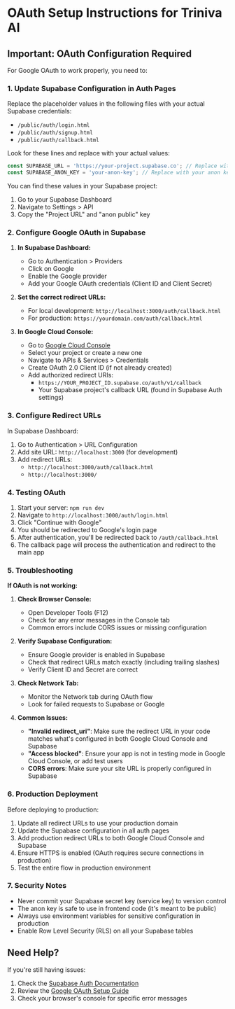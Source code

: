 # OAuth Setup Instructions for Triniva AI

## Important: OAuth Configuration Required

For Google OAuth to work properly, you need to:

### 1. Update Supabase Configuration in Auth Pages

Replace the placeholder values in the following files with your actual Supabase credentials:
- `/public/auth/login.html`
- `/public/auth/signup.html`
- `/public/auth/callback.html`

Look for these lines and replace with your actual values:
```javascript
const SUPABASE_URL = 'https://your-project.supabase.co'; // Replace with your Supabase URL
const SUPABASE_ANON_KEY = 'your-anon-key'; // Replace with your anon key
```

You can find these values in your Supabase project:
1. Go to your Supabase Dashboard
2. Navigate to Settings > API
3. Copy the "Project URL" and "anon public" key

### 2. Configure Google OAuth in Supabase

1. **In Supabase Dashboard:**
   - Go to Authentication > Providers
   - Click on Google
   - Enable the Google provider
   - Add your Google OAuth credentials (Client ID and Client Secret)

2. **Set the correct redirect URLs:**
   - For local development: `http://localhost:3000/auth/callback.html`
   - For production: `https://yourdomain.com/auth/callback.html`

3. **In Google Cloud Console:**
   - Go to [Google Cloud Console](https://console.cloud.google.com/)
   - Select your project or create a new one
   - Navigate to APIs & Services > Credentials
   - Create OAuth 2.0 Client ID (if not already created)
   - Add authorized redirect URIs:
     - `https://YOUR_PROJECT_ID.supabase.co/auth/v1/callback`
     - Your Supabase project's callback URL (found in Supabase Auth settings)

### 3. Configure Redirect URLs

In Supabase Dashboard:
1. Go to Authentication > URL Configuration
2. Add site URL: `http://localhost:3000` (for development)
3. Add redirect URLs:
   - `http://localhost:3000/auth/callback.html`
   - `http://localhost:3000/`

### 4. Testing OAuth

1. Start your server: `npm run dev`
2. Navigate to `http://localhost:3000/auth/login.html`
3. Click "Continue with Google"
4. You should be redirected to Google's login page
5. After authentication, you'll be redirected back to `/auth/callback.html`
6. The callback page will process the authentication and redirect to the main app

### 5. Troubleshooting

**If OAuth is not working:**

1. **Check Browser Console:**
   - Open Developer Tools (F12)
   - Check for any error messages in the Console tab
   - Common errors include CORS issues or missing configuration

2. **Verify Supabase Configuration:**
   - Ensure Google provider is enabled in Supabase
   - Check that redirect URLs match exactly (including trailing slashes)
   - Verify Client ID and Secret are correct

3. **Check Network Tab:**
   - Monitor the Network tab during OAuth flow
   - Look for failed requests to Supabase or Google

4. **Common Issues:**
   - **"Invalid redirect_uri"**: Make sure the redirect URL in your code matches what's configured in both Google Cloud Console and Supabase
   - **"Access blocked"**: Ensure your app is not in testing mode in Google Cloud Console, or add test users
   - **CORS errors**: Make sure your site URL is properly configured in Supabase

### 6. Production Deployment

Before deploying to production:
1. Update all redirect URLs to use your production domain
2. Update the Supabase configuration in all auth pages
3. Add production redirect URLs to both Google Cloud Console and Supabase
4. Ensure HTTPS is enabled (OAuth requires secure connections in production)
5. Test the entire flow in production environment

### 7. Security Notes

- Never commit your Supabase secret key (service key) to version control
- The anon key is safe to use in frontend code (it's meant to be public)
- Always use environment variables for sensitive configuration in production
- Enable Row Level Security (RLS) on all your Supabase tables

## Need Help?

If you're still having issues:
1. Check the [Supabase Auth Documentation](https://supabase.com/docs/guides/auth)
2. Review the [Google OAuth Setup Guide](https://supabase.com/docs/guides/auth/social-login/auth-google)
3. Check your browser's console for specific error messages